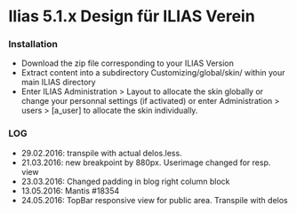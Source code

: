 # **Ilias 5.1.x Design für ILIAS Verein**

### **Installation**

* Download the zip file corresponding to your ILIAS Version
* Extract content into a subdirectory Customizing/global/skin/ within your main ILIAS directory
* Enter ILIAS Administration > Layout to allocate the skin globally or change your personnal settings (if activated) or enter Administration > users > [a_user] to allocate the skin individually.

### **LOG**
* 29.02.2016: transpile with actual delos.less.
* 21.03.2016: new breakpoint by 880px. Userimage changed for resp. view
* 23.03.2016: Changed padding in blog right column block
* 13.05.2016: Mantis #18354
* 24.05.2016: TopBar responsive view for public area. Transpile with delos 
